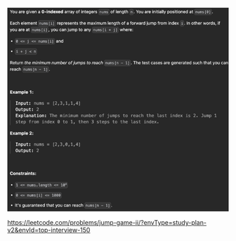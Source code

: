 ![img.png](img.png)

https://leetcode.com/problems/jump-game-ii/?envType=study-plan-v2&envId=top-interview-150